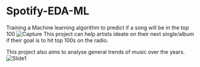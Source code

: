 # Spotify-EDA-ML
Training a Machine learning algorithm to predict if a song will be in the top 100
![Capture](https://user-images.githubusercontent.com/78312050/123215877-88af4600-d4fb-11eb-8fa9-dd069477e05b.PNG)
This project can help artists ideate on their next single/album if their goal is to hit top 100s on the radio.

This project also aims to analyse general trends of music over the years.
![Slide1](https://user-images.githubusercontent.com/78312050/123221190-438e1280-d501-11eb-85f3-d51706dcf5c8.jpg)
